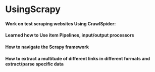 # UsingScrapy
#### Work on test scraping websites Using CrawlSpider:
#### Learned how to Use item Pipelines, input/output processors
#### How to navigate the Scrapy framework 
#### How to extract a multitude of different links in different formats and extract/parse specific data
